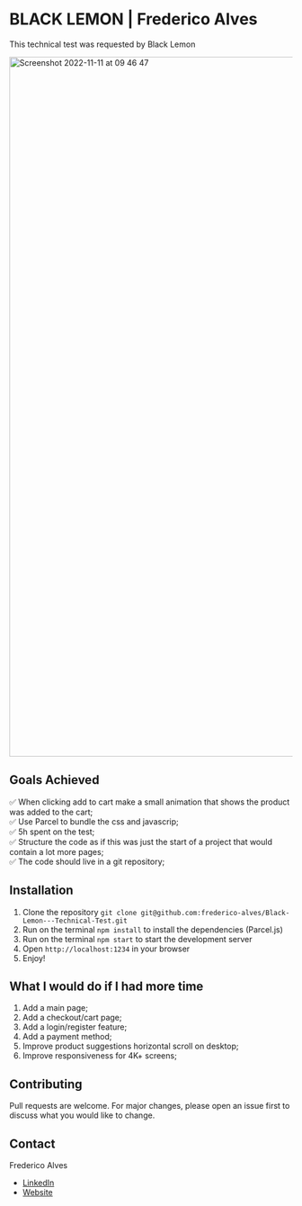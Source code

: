 
<!------------------------------------------------
-- FREDERICO ALVES --
--------------------------------------------------
-- README 2022 --
-------------------------------------------------->
# BLACK LEMON | Frederico Alves

This technical test was requested by Black Lemon

<img width="1244" alt="Screenshot 2022-11-11 at 09 46 47" src="https://user-images.githubusercontent.com/31135848/201302160-317c8904-225a-47ec-9081-02e4a4760513.png">


## Goals Achieved

✅ When clicking add to cart make a small animation that shows the product was added to the cart;<br>
✅ Use Parcel to bundle the css and javascrip;<br>
✅ 5h spent on the test;<br>
✅ Structure the code as if this was just the start of a project that would contain a lot more pages;<br>
✅ The code should live in a git repository;<br>

## Installation

1. Clone the repository `git clone git@github.com:frederico-alves/Black-Lemon---Technical-Test.git`
2. Run on the terminal `npm install` to install the dependencies (Parcel.js)
3. Run on the terminal `npm start` to start the development server
4. Open `http://localhost:1234` in your browser
5. Enjoy!

## What I would do if I had more time

1. Add a main page;
2. Add a checkout/cart page;
3. Add a login/register feature;
4. Add a payment method;
5. Improve product suggestions horizontal scroll on desktop;
6. Improve responsiveness for 4K+ screens;


## Contributing

Pull requests are welcome. For major changes, please open an issue first to discuss what you would like to change.


## Contact

Frederico Alves
- [LinkedIn](https://www.linkedin.com/in/frederico-alves-/)
- [Website](https://alves.dk/)  
